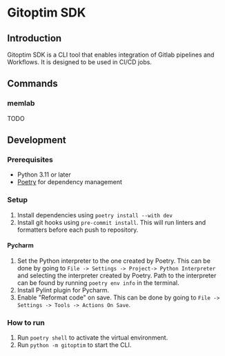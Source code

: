 # Gitoptim SDK

## Introduction

Gitoptim SDK is a CLI tool that enables integration of Gitlab pipelines and Workflows. It is designed to be used in
CI/CD jobs.

## Commands

### memlab

TODO

## Development

### Prerequisites

- Python 3.11 or later
- [Poetry](https://python-poetry.org/) for dependency management

### Setup

1. Install dependencies using `poetry install --with dev`
2. Install git hooks using `pre-commit install`. This will run linters and formatters before each push to repository.

#### Pycharm

1. Set the Python interpreter to the one created by Poetry. This can be done by going
   to `File -> Settings -> Project-> Python Interpreter` and selecting the interpreter created by Poetry. Path to the
   interpreter can be found by running `poetry env info` in the terminal.
2. Install Pylint plugin for Pycharm.
3. Enable "Reformat code" on save. This can be done by going to `File -> Settings -> Tools ->
   Actions On Save`.

### How to run

1. Run `poetry shell` to activate the virtual environment.
2. Run `python -m gitoptim` to start the CLI.
